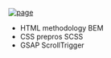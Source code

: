 [![page](https://img.shields.io/badge/Booster-VISIT_SITE_PAGE-475263?style=for-the-badge&logo=accenture)](https://webbygi.github.io/Booster/)


- HTML methodology BEM
- CSS prepros SCSS
- GSAP ScrollTrigger
